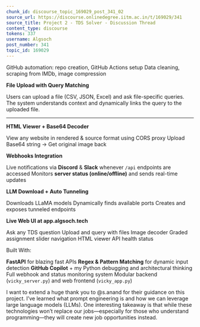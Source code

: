 ```yaml
---
chunk_id: discourse_topic_169029_post_341_02
source_url: https://discourse.onlinedegree.iitm.ac.in/t/169029/341
source_title: Project 2 - TDS Solver - Discussion Thread
content_type: discourse
tokens: 337
username: Algsoch
post_number: 341
topic_id: 169029
---
```



GitHub automation: repo creation, GitHub Actions setup
Data cleaning, scraping from IMDb, image compression

**File Upload with Query Matching**

Users can upload a file (CSV, JSON, Excel) and ask file-specific queries. The system understands context and dynamically links the query to the uploaded file.

---

**HTML Viewer + Base64 Decoder**

View any website in rendered &amp; source format using CORS proxy
Upload Base64 string → Get original image back

**Webhooks Integration**

Live notifications via **Discord** &amp; **Slack** whenever `/api` endpoints are accessed
Monitors **server status (online/offline)** and sends real-time updates

**LLM Download + Auto Tunneling**

Downloads LLaMA models
Dynamically finds available ports
Creates and exposes tunneled endpoints

**Live Web UI at app.algsoch.tech**

Ask any TDS question
Upload and query with files
Image decoder
Graded assignment slider navigation
HTML viewer
API health status

Built With:

**FastAPI** for blazing fast APIs
**Regex &amp; Pattern Matching** for dynamic input detection
**GitHub Copilot** + my Python debugging and architectural thinking
Full webhook and status monitoring system
Modular backend (`vicky_server.py`) and web frontend (`vicky_app.py`)

I want to extend a huge thank you to @s.anand for their guidance on this project. I’ve learned what prompt engineering is and how we can leverage large language models (LLMs). One interesting takeaway is that while these technologies won’t replace our jobs—especially for those who understand programming—they will create new job opportunities instead.
